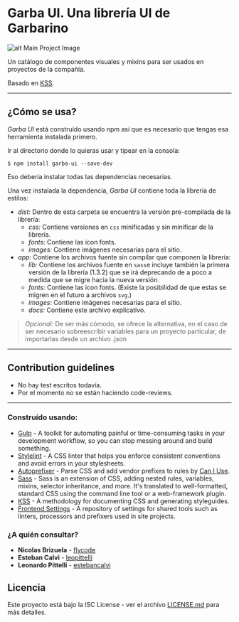 # Garba UI. Una librería UI de Garbarino

![alt Main Project Image](./kss-assets/images/garba-ui-main.png)

Un catálogo de componentes visuales y mixins para ser usados en proyectos de la compañía.

Basado en [KSS](https://github.com/kss-node/kss-node).

----
## ¿Cómo se usa? ##
*Garba UI* está construído usando npm así que es necesario que tengas esa herramienta instalada primero.

Ir al directorio donde lo quieras usar y tipear en la consola:
```
$ npm install garba-ui --save-dev
```
Eso debería instalar todas las dependencias necesarias.

Una vez instalada la dependencia, *Garba UI* contiene toda la librería de estilos:
* *dist:* Dentro de esta carpeta se encuentra la versión pre-compilada de la librería:
  * *css:* Contiene versiones en `css` minificadas y sin minificar de la librería.
  * *fonts:* Contiene las icon fonts.
  * *images:* Contiene imágenes necesarias para el sitio.
* *app:* Contiene los archivos fuente sin compilar que componen la librería:
  * *lib:* Contiene los archivos fuente en `sass`e incluye también la primera versión de la librería (1.3.2) que se irá deprecando de a poco a medida que se migre hacia la nueva versión.
  * *fonts:* Contiene las icon fonts. (Existe la posibilidad de que estas se migren en el futuro a archivos `svg`.)
  * *images:* Contiene imágenes necesarias para el sitio.
  * *docs:* Contiene este archivo explicativo.

> *Opcional:* De ser más cómodo, se ofrece la alternativa, en el caso de ser necesario sobreescribir variables para un proyecto particular, de importarlas desde un archivo .json

----
## Contribution guidelines ##
* No hay test escritos todavía.
* Por el momento no se están haciendo code-reviews.

----
### Construído usando:
* [Gulp](http://gulpjs.com/) - A toolkit for automating painful or time-consuming tasks in your development workflow, so you can stop messing around and build something.
* [Stylelint](https://stylelint.io/) - A CSS linter that helps you enforce consistent conventions and avoid errors in your stylesheets.
* [Autoprefixer](https://github.com/postcss/autoprefixer) - Parse CSS and add vendor prefixes to rules by [Can I Use](http://caniuse.com/).
* [Sass](http://sass-lang.com/) - Sass is an extension of CSS, adding nested rules, variables, mixins, selector inheritance, and more. It's translated to well-formatted, standard CSS using the command line tool or a web-framework plugin.
* [KSS](http://warpspire.com/kss/) - A methodology for documenting CSS and generating styleguides.
* [Frontend Settings](https://github.com/garbarino-com/frontend-settings) - A repository of settings for shared tools such as linters, processors and prefixers used in site projects.

### ¿A quién consultar? ###
* **Nicolas Brizuela** - [flycode](https://github.com/flycode)
* **Esteban Calvi** - [leopittelli](https://github.com/estebancalvi)
* **Leonardo Pittelli** - [estebancalvi](https://github.com/leopittelli)

## Licencia ##
Este proyecto está bajo la ISC License - ver el archivo [LICENSE.md](LICENSE.md) para más detalles.
